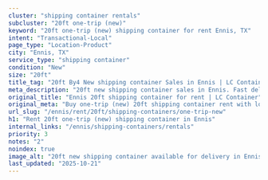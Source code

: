 ```yaml
---
cluster: "shipping container rentals"
subcluster: "20ft one-trip (new)"
keyword: "20ft one-trip (new) shipping container for rent Ennis, TX"
intent: "Transactional-Local"
page_type: "Location-Product"
city: "Ennis, TX"
service_type: "shipping container"
condition: "New"
size: "20ft"
title_tag: "20ft By4 New shipping container Sales in Ennis | LC Container"
meta_description: "20ft new shipping container sales in Ennis. Fast delivery, competitive pricing. Serving shipping containers area. Quote ID: JSI. Call (214) 524-4168 for your free quote today."
original_title: "Ennis 20ft shipping container for rent | LC Container"
original_meta: "Buy one-trip (new) 20ft shipping container rent with local delivery in Ennis, TX. LC Container — local Since 2003. Request a fast quote today."
url_slug: "/ennis/rent/20ft/shipping-containers/one-trip-new"
h1: "Rent 20ft one-trip (new) shipping container in Ennis"
internal_links: "/ennis/shipping-containers/rentals"
priority: 3
notes: "2"
noindex: true
image_alt: "20ft new shipping container available for delivery in Ennis"
last_updated: "2025-10-21"
---
```


<!-- TODO: Add unique city/inventory copy, images, and internal links here. -->
